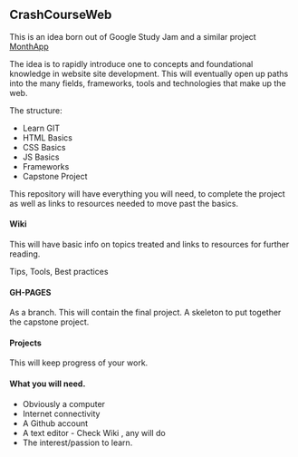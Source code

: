 ## CrashCourseWeb

This is an idea born out of Google Study Jam and a similar project  [MonthApp](https://github.com/jeffgodwyll/MonthApp)

The idea is to rapidly introduce one to concepts  and foundational knowledge in website site development.
This will eventually open up paths into the many fields, frameworks, tools and technologies that make up the web.

The structure:

- Learn GIT
- HTML Basics
- CSS Basics
- JS Basics
- Frameworks
- Capstone Project

This repository will have everything you will need, to complete the project as well as links to resources needed to move past the basics.

#### Wiki
This will have basic info on topics treated and links to resources for further reading.

Tips, Tools, Best practices

#### GH-PAGES
As a branch.
This will contain the final project. A skeleton to put together the capstone project.

#### Projects
This will keep progress of your work.


#### What you will need.
- Obviously a computer
- Internet connectivity
- A Github account
- A text editor - Check Wiki , any will do
- The interest/passion to learn.
